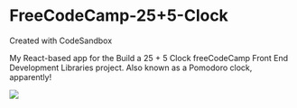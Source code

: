 # FreeCodeCamp-25+5-Clock
Created with CodeSandbox

My React-based app for the Build a 25 + 5 Clock freeCodeCamp Front End Development Libraries project. Also known as a Pomodoro clock, apparently!

![](./screenshot.jpg)
